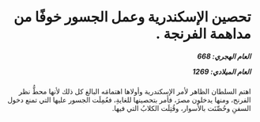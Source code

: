 <h1 dir="rtl">تحصين الإسكندرية وعمل الجسور خوفًا من مداهمة الفرنجة .</h1>

<h5 dir="rtl">العام الهجري:  668

العام الميلادي: 1269

</h5>

<p dir="rtl">اهتم السلطان الظاهر لأمر الإسكندرية وأولاها اهتمامَه البالغ كل ذلك لأنها محطُّ نظر الفرنج، ومنها يدخلون مصرَ، فأمر بتحصينها للغايةِ، فعُمِلَت الجسور عليها التي تمنع دخول السفنِ وحُصِّنَت بالأسوار، وقُتِلَت الكلابُ التي فيها.</p></br>
